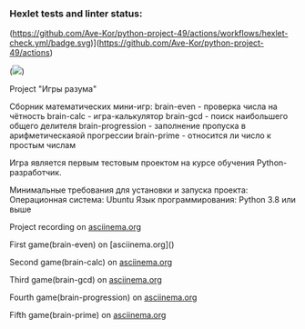 ### Hexlet tests and linter status:
(https://github.com/Ave-Kor/python-project-49/actions/workflows/hexlet-check.yml/badge.svg)](https://github.com/Ave-Kor/python-project-49/actions)

(<a href="https://codeclimate.com/github/Ave-Kor/python-project-49/maintainability"><img src="https://api.codeclimate.com/v1/badges/1f8e196b64828d03b536/maintainability" /></a>)


Project "Игры разума"

Сборник математических мини-игр:
brain-even         - проверка числа на чётность
brain-calc         - игра-калькулятор
brain-gcd          - поиск наибольшего общего делителя
brain-progression  - заполнение пропуска в арифметическаяой прогрессии
brain-prime        - относится ли число к простым числам

Игра является первым тестовым проектом на курсе обучения Python-разработчик.

Минимальные требования для установки и запуска проекта:
Операционная система: Ubuntu
Язык программирования: Python 3.8 или выше


Project recording on [asciinema.org](https://asciinema.org/a/dk86URdaxnuNQfcTIjPHArMqz)


First game(brain-even) on [asciinema.org](<script async id="asciicast-uqn7N248vykyRv2KobCdbDOfT" src="https://asciinema.org/a/uqn7N248vykyRv2KobCdbDOfT.js"></script>)

Second game(brain-calc) on [asciinema.org](https://asciinema.org/a/QVFOG4vnlc0JtT5zv3EI6NDDN)

Third game(brain-gcd) on [asciinema.org](https://asciinema.org/a/KgwwZtEaXG2M0atbUix9qKgpw)

Fourth game(brain-progression) on [asciinema.org](https://asciinema.org/a/RdMkRo9mogfjZeJs6F7WUKU9z) 

Fifth game(brain-prime) on [asciinema.org](https://asciinema.org/a/8XdlIoJJOCk7SBhfn4gFeyTj9)

